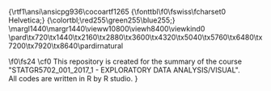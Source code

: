 {\rtf1\ansi\ansicpg936\cocoartf1265
{\fonttbl\f0\fswiss\fcharset0 Helvetica;}
{\colortbl;\red255\green255\blue255;}
\margl1440\margr1440\vieww10800\viewh8400\viewkind0
\pard\tx720\tx1440\tx2160\tx2880\tx3600\tx4320\tx5040\tx5760\tx6480\tx7200\tx7920\tx8640\pardirnatural

\f0\fs24 \cf0 This repository is created for the summary of the course "STATGR5702_001_2017_1 - EXPLORATORY DATA ANALYSIS/VISUAL". \
All codes are written in R by R studio. }